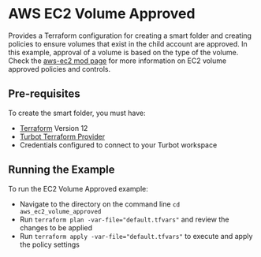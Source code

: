 # AWS EC2 Volume Approved

Provides a Terraform configuration for creating a smart folder and creating policies to ensure volumes that exist in the child account are approved. In this example, approval of a volume is based on the type of the volume. Check the [aws-ec2 mod page](https://turbot.com/v5/mods/turbot/aws-ec2/inspect) for more information on EC2 volume approved policies and controls.


## Pre-requisites

To create the smart folder, you must have:
- [Terraform](https://www.terraform.io) Version 12
- [Turbot Terraform Provider](https://github.com/turbotio/terraform-provider-turbot)
- Credentials configured to connect to your Turbot workspace

## Running the Example

To run the EC2 Volume Approved example:
- Navigate to the directory on the command line `cd aws_ec2_volume_approved`
- Run `terraform plan -var-file="default.tfvars"` and review the changes to be applied
- Run `terraform apply -var-file="default.tfvars"` to execute and apply the policy settings